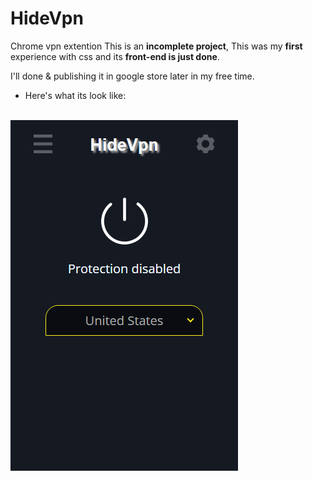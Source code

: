 # HideVpn
Chrome vpn extention
This is an <strong>incomplete project</strong>, This was my <strong>first</strong> experience with css and its <strong>front-end is just done</strong>.

I'll done & publishing it in google store later in my free time.

* Here's what its look like:

<br><img src="ScreenShot.png">
